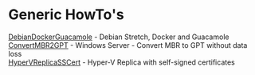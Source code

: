 # Generic HowTo's

[DebianDockerGuacamole](HowTo/DebianDockerGuacamole) - Debian Stretch, Docker and Guacamole  
[ConvertMBR2GPT](HowTo/ConvertMBR2GPT) - Windows Server - Convert MBR to GPT without data loss  
[HyperVReplicaSSCert](HowTo/HyperVReplicaSSCert) - Hyper-V Replica with self-signed certificates